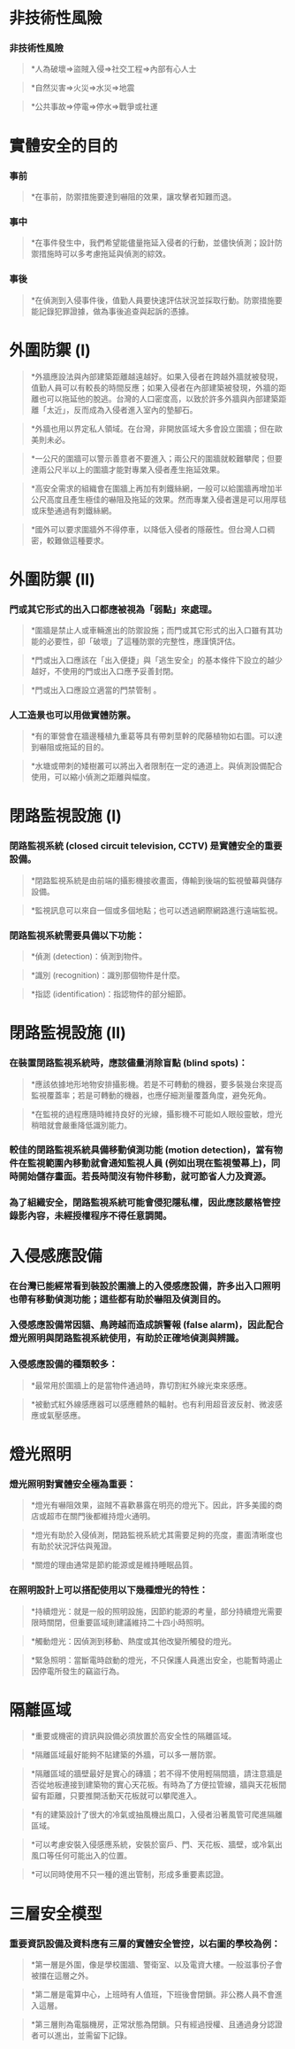 # 非技術性風險
### 非技術性風險
>*人為破壞⇒盜賊入侵⇒社交工程⇒內部有心人士

>*自然災害⇒火災⇒水災⇒地震

>*公共事故⇒停電⇒停水⇒戰爭或社運
# 實體安全的目的
### 事前
>*在事前，防禦措施要達到嚇阻的效果，讓攻擊者知難而退。

### 事中
>*在事件發生中，我們希望能儘量拖延入侵者的行動，並儘快偵測；設計防禦措施時可以多考慮拖延與偵測的綜效。

### 事後
>*在偵測到入侵事件後，值勤人員要快速評估狀況並採取行動。防禦措施要能記錄犯罪證據，做為事後追查與起訴的憑據。
# 外圍防禦 (I)
>*外牆應設法與內部建築距離越遠越好。如果入侵者在跨越外牆就被發現，值勤人員可以有較長的時間反應；如果入侵者在內部建築被發現，外牆的距離也可以拖延他的脫逃。台灣的人口密度高，以致於許多外牆與內部建築距離「太近」，反而成為入侵者進入室內的墊腳石。

>*外牆也用以界定私人領域。在台灣，非開放區域大多會設立圍牆；但在歐美則未必。

>*一公尺的圍牆可以警示善意者不要進入；兩公尺的圍牆就較難攀爬；但要達兩公尺半以上的圍牆才能對專業入侵者產生拖延效果。

>*高安全需求的組織會在圍牆上再加有刺鐵絲網，一般可以給圍牆再增加半公尺高度且產生極佳的嚇阻及拖延的效果。然而專業入侵者還是可以用厚毯或床墊通過有刺鐵絲網。

>*國外可以要求圍牆外不得停車，以降低入侵者的隱蔽性。但台灣人口稠密，較難做這種要求。
# 外圍防禦 (II)
### 門或其它形式的出入口都應被視為「弱點」來處理。
>*圍牆是禁止人或車輛進出的防禦設施；而門或其它形式的出入口雖有其功能的必要性，卻「破壞」了這種防禦的完整性，應謹慎評估。

>*門或出入口應該在「出入便捷」與「逃生安全」的基本條件下設立的越少越好，不使用的門或出入口應予妥善封閉。

>*門或出入口應設立適當的門禁管制 。
### 人工造景也可以用做實體防禦。

>*有的軍營會在牆邊種植九重葛等具有帶刺莖幹的爬藤植物如右圖。可以達到嚇阻或拖延的目的。

>*水塘或帶刺的矮樹叢可以將出入者限制在一定的通道上。與偵測設備配合使用，可以縮小偵測之距離與幅度。
# 閉路監視設施 (I)
### 閉路監視系統 (closed circuit television, CCTV) 是實體安全的重要設備。
>*閉路監視系統是由前端的攝影機接收畫面，傳輸到後端的監視螢幕與儲存設備。

>*監視訊息可以來自一個或多個地點；也可以透過網際網路進行遠端監視。
### 閉路監視系統需要具備以下功能：
>*偵測 (detection)：偵測到物件。

>*識別 (recognition)：識別那個物件是什麼。

>*指認 (identification)：指認物件的部分細節。
# 閉路監視設施 (II)
### 在裝置閉路監視系統時，應該儘量消除盲點 (blind spots)：
>*應該依據地形地物安排攝影機。若是不可轉動的機器，要多裝幾台來提高監視覆蓋率；若是可轉動的機器，也應仔細測量覆蓋角度，避免死角。

>*在監視的過程應隨時維持良好的光線，攝影機不可能如人眼般靈敏，燈光稍暗就會嚴重降低識別能力。
### 較佳的閉路監視系統具備移動偵測功能 (motion detection)，當有物件在監視範圍內移動就會通知監視人員 (例如出現在監視螢幕上)，同時開始儲存畫面。若長時間沒有物件移動，就可節省人力及資源。
### 為了組織安全，閉路監視系統可能會侵犯隱私權，因此應該嚴格管控錄影內容，未經授權程序不得任意調閱。
# 入侵感應設備
### 在台灣已能經常看到裝設於圍牆上的入侵感應設備，許多出入口照明也帶有移動偵測功能；這些都有助於嚇阻及偵測目的。
### 入侵感應設備常因貓、鳥跨越而造成誤警報 (false alarm)，因此配合燈光照明與閉路監視系統使用，有助於正確地偵測與辨識。
### 入侵感應設備的種類較多：
>*最常用於圍牆上的是當物件通過時，靠切割紅外線光束來感應。

>*被動式紅外線感應器可以感應體熱的輻射。也有利用超音波反射、微波感應或氣壓感應。
# 燈光照明
### 燈光照明對實體安全極為重要：
>*燈光有嚇阻效果，盜賊不喜歡暴露在明亮的燈光下。因此，許多美國的商店或超市在關門後都維持燈火通明。

>*燈光有助於入侵偵測，閉路監視系統尤其需要足夠的亮度，畫面清晰度也有助於狀況評估與蒐證。

>*關燈的理由通常是節約能源或是維持睡眠品質。
### 在照明設計上可以搭配使用以下幾種燈光的特性：
>*持續燈光：就是一般的照明設施，因節約能源的考量，部分持續燈光需要限時關閉，但重要區域則建議維持二十四小時照明。

>*觸動燈光：因偵測到移動、熱度或其他改變所觸發的燈光。

>*緊急照明：當斷電時啟動的燈光，不只保護人員進出安全，也能暫時遏止因停電所發生的竊盜行為。
# 隔離區域
>*重要或機密的資訊與設備必須放置於高安全性的隔離區域。

>*隔離區域最好能夠不貼建築的外牆，可以多一層防禦。

>*隔離區域的牆壁最好是實心的磚牆；若不得不使用輕隔間牆，請注意牆是否從地板連接到建築物的實心天花板。有時為了方便拉管線，牆與天花板間留有距離，只要推開活動天花板就可以攀爬進入。

>*有的建築設計了很大的冷氣或抽風機出風口，入侵者沿著風管可爬進隔離區域。

>*可以考慮安裝入侵感應系統，安裝於窗戶、門、天花板、牆壁，或冷氣出風口等任何可能出入的位置。

>*可以同時使用不只一種的進出管制，形成多重要素認證。
# 三層安全模型
### 重要資訊設備及資料應有三層的實體安全管控，以右圖的學校為例：
>*第一層是外圍，像是學校圍牆、警衛室、以及電資大樓。一般滋事份子會被擋在這層之外。

>*第二層是電算中心，上班時有人值班，下班後會閉鎖。非公務人員不會進入這層。

>*第三層則為電腦機房，正常狀態為閉鎖。只有經過授權、且通過身分認證者可以進出，並需留下記錄。
